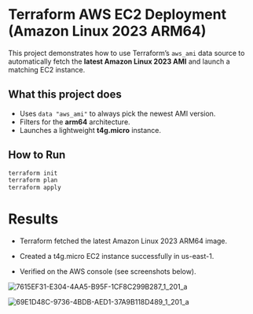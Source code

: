 # Terraform AWS EC2 Deployment (Amazon Linux 2023 ARM64)

This project demonstrates how to use Terraform’s `aws_ami` data source to automatically fetch the **latest Amazon Linux 2023 AMI** and launch a matching EC2 instance.

##  What this project does
- Uses `data "aws_ami"` to always pick the newest AMI version.
- Filters for the **arm64** architecture.
- Launches a lightweight **t4g.micro** instance.

##  How to Run
```bash
terraform init
terraform plan
terraform apply
```
# Results

- Terraform fetched the latest Amazon Linux 2023 ARM64 image.

- Created a t4g.micro EC2 instance successfully in us-east-1.

- Verified on the AWS console (see screenshots below).


![7615EF31-E304-4AA5-B95F-1CF8C299B287_1_201_a](https://github.com/user-attachments/assets/2b9d3cf6-c3bc-4fc5-b23a-1de781aa61c1)

![69E1D48C-9736-4BDB-AED1-37A9B118D489_1_201_a](https://github.com/user-attachments/assets/2528de0f-831e-4f36-95fe-c8b50551aa5e)
